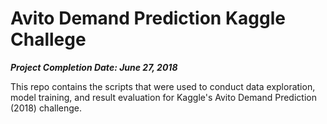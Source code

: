 # Avito Demand Prediction Kaggle Challege

***Project Completion Date: June 27, 2018***

This repo contains the scripts that were used to conduct data exploration, model training, and result evaluation for Kaggle's Avito Demand Prediction (2018) challenge. 
